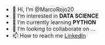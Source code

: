 - 👋 Hi, I’m @MarcoRojo20
- 👀 I’m interested in **DATA SCIENCE**
- 🌱 I’m currently learning **PYTHON**
- 💞️ I’m looking to collaborate on ...
- 📫 How to reach me [LinkedIn](https://www.linkedin.com/in/marcorojol/)


